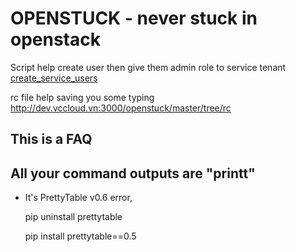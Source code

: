 OPENSTUCK - never stuck in openstack
=====
Script help create user then give them admin role to service tenant
[create_service_users](http://dev.vccloud.vn:3000/openstuck/master/tree/create_service_users.sh)

rc file help saving you some typing
http://dev.vccloud.vn:3000/openstuck/master/tree/rc

This is a FAQ
-----

All your command outputs are "printt"
-----
* It's PrettyTable v0.6 error,

    pip uninstall prettytable

    pip install prettytable==0.5


